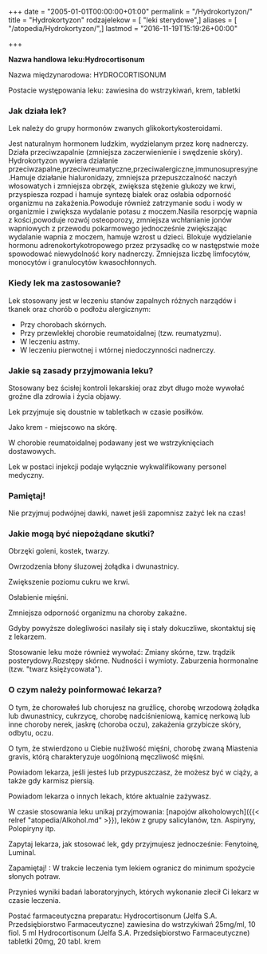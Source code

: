 +++
date = "2005-01-01T00:00:00+01:00"
permalink = "/Hydrokortyzon/"
title = "Hydrokortyzon"
rodzajelekow = [ "leki sterydowe",]
aliases = [ "/atopedia/Hydrokortyzon/",]
lastmod = "2016-11-19T15:19:26+00:00"

+++

**Nazwa handlowa leku:Hydrocortisonum**

Nazwa międzynarodowa: HYDROCORTISONUM

Postacie występowania leku: zawiesina do wstrzykiwań, krem, tabletki

### Jak działa lek?

Lek należy do grupy hormonów zwanych glikokortykosteroidami.

Jest naturalnym hormonem ludzkim, wydzielanym przez korę nadnerczy. Działa przeciwzapalnie (zmniejsza zaczerwienienie i swędzenie skóry). Hydrokortyzon wywiera działanie przeciwzapalne,przeciwreumatyczne,przeciwalergiczne,immunosupresyjne.Hamuje działanie hialuronidazy, zmniejsza przepuszczalność naczyń włosowatych i zmniejsza obrzęk, zwiększa stężenie glukozy we krwi, przyspiesza rozpad i hamuje syntezę białek oraz osłabia odporność organizmu na zakażenia.Powoduje również zatrzymanie sodu i wody w organizmie i zwiększa wydalanie potasu z moczem.Nasila resorpcję wapnia z kości,powoduje rozwój osteoporozy, zmniejsza wchłanianie jonów wapniowych z przewodu pokarmowego jednocześnie zwiększając wydalanie wapnia z moczem, hamuje wzrost u dzieci. Blokuje wydzielanie hormonu adrenokortykotropowego przez przysadkę co w następstwie może spowodować niewydolność kory nadnerczy. Zmniejsza liczbę limfocytów, monocytów i granulocytów kwasochłonnych.

### Kiedy lek ma zastosowanie?

Lek stosowany jest w leczeniu stanów zapalnych różnych narządów i tkanek oraz chorób o podłożu alergicznym:

-   Przy chorobach skórnych.
-   Przy przewlekłej chorobie reumatoidalnej (tzw. reumatyzmu).
-   W leczeniu astmy.
-   W leczeniu pierwotnej i wtórnej niedoczynności nadnerczy.

### Jakie są zasady przyjmowania leku?

Stosowany bez ścisłej kontroli lekarskiej oraz zbyt długo może wywołać groźne dla zdrowia i życia objawy.

Lek przyjmuje się doustnie w tabletkach w czasie posiłków.

Jako krem - miejscowo na skórę.

W chorobie reumatoidalnej podawany jest we wstrzyknięciach dostawowych.

Lek w postaci injekcji podaje wyłącznie wykwalifikowany personel medyczny.

### Pamiętaj!

Nie przyjmuj podwójnej dawki, nawet jeśli zapomnisz zażyć lek na czas!

### Jakie mogą być niepożądane skutki?

Obrzęki goleni, kostek, twarzy.

Owrzodzenia błony śluzowej żołądka i dwunastnicy.

Zwiększenie poziomu cukru we krwi.

Osłabienie mięśni.

Zmniejsza odporność organizmu na choroby zakaźne.

Gdyby powyższe dolegliwości nasilały się i stały dokuczliwe, skontaktuj się z lekarzem.

Stosowanie leku może również wywołać: Zmiany skórne, tzw. trądzik posterydowy.Rozstępy skórne. Nudności i wymioty. Zaburzenia hormonalne (tzw. "twarz księżycowata").

### O czym należy poinformować lekarza?

O tym, że chorowałeś lub chorujesz na gruźlicę, chorobę wrzodową żołądka lub dwunastnicy, cukrzycę, chorobę nadciśnieniową, kamicę nerkową lub inne choroby nerek, jaskrę (choroba oczu), zakażenia grzybicze skóry, odbytu, oczu.

O tym, że stwierdzono u Ciebie nużliwość mięśni, chorobę zwaną Miastenia gravis, którą charakteryzuje uogólnioną męczliwość mięśni.

Powiadom lekarza, jeśli jesteś lub przypuszczasz, że możesz być w ciąży, a także gdy karmisz piersią.

Powiadom lekarza o innych lekach, które aktualnie zażywasz.

W czasie stosowania leku unikaj przyjmowania: [napojów alkoholowych]({{< relref "atopedia/Alkohol.md" >}}), leków z grupy salicylanów, tzn. Aspiryny, Polopiryny itp.

Zapytaj lekarza, jak stosować lek, gdy przyjmujesz jednocześnie: Fenytoinę, Luminal.

Zapamiętaj! : W trakcie leczenia tym lekiem ogranicz do minimum spożycie słonych potraw.

Przynieś wyniki badań laboratoryjnych, których wykonanie zlecił Ci lekarz w czasie leczenia.

Postać farmaceutyczna preparatu: Hydrocortisonum (Jelfa S.A. Przedsiębiorstwo Farmaceutyczne) zawiesina do wstrzykiwań 25mg/ml, 10 fiol. 5 ml Hydrocortisonum (Jelfa S.A. Przedsiębiorstwo Farmaceutyczne) tabletki 20mg, 20 tabl. krem
